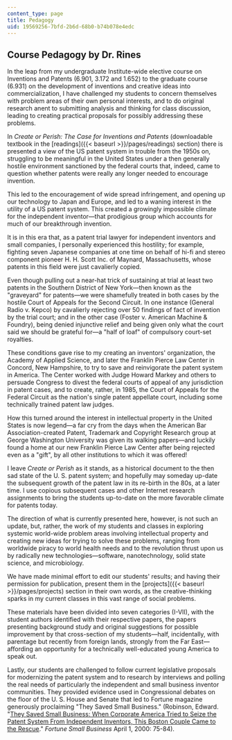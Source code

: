 ```yaml
---
content_type: page
title: Pedagogy
uid: 19569256-7bfd-2b6d-68b0-b74b078e4edc
---
```


Course Pedagogy by Dr. Rines
----------------------------

In the leap from my undergraduate Institute-wide elective course on Inventions and Patents (6.901, 3.172 and 1.652) to the graduate course (6.931) on the development of inventions and creative ideas into commercialization, I have challenged my students to concern themselves with problem areas of their own personal interests, and to do original research anent to submitting analysis and thinking for class discussion, leading to creating practical proposals for possibly addressing these problems.

In _Create or Perish: The Case for Inventions and Patents_ (downloadable textbook in the [readings]({{< baseurl >}}/pages/readings) section) there is presented a view of the US patent system in trouble from the 1950s on, struggling to be meaningful in the United States under a then generally hostile environment sanctioned by the federal courts that, indeed, came to question whether patents were really any longer needed to encourage invention.

This led to the encouragement of wide spread infringement, and opening up our technology to Japan and Europe, and led to a waning interest in the utility of a US patent system. This created a growingly impossible climate for the independent inventor—that prodigious group which accounts for much of our breakthrough invention.

It is in this era that, as a patent trial lawyer for independent inventors and small companies, I personally experienced this hostility; for example, fighting seven Japanese companies at one time on behalf of hi-fi and stereo component pioneer H. H. Scott Inc. of Maynard, Massachusetts, whose patents in this field were just cavalierly copied.

Even though pulling out a near-hat trick of sustaining at trial at least two patents in the Southern District of New York—then known as the "graveyard" for patents—we were shamefully treated in both cases by the hostile Court of Appeals for the Second Circuit. In one instance (General Radio v. Kepco) by cavalierly rejecting over 50 findings of fact of invention by the trial court; and in the other case (Foster v. American Machine & Foundry), being denied injunctive relief and being given only what the court said we should be grateful for—a "half of loaf" of compulsory court-set royalties.

These conditions gave rise to my creating an inventors' organization, the Academy of Applied Science, and later the Franklin Pierce Law Center in Concord, New Hampshire, to try to save and reinvigorate the patent system in America. The Center worked with Judge Howard Markey and others to persuade Congress to divest the federal courts of appeal of any jurisdiction in patent cases, and to create, rather, in 1985, the Court of Appeals for the Federal Circuit as the nation's single patent appellate court, including some technically trained patent law judges.

How this turned around the interest in intellectual property in the United States is now legend—a far cry from the days when the American Bar Association-created Patent, Trademark and Copyright Research group at George Washington University was given its walking papers—and luckily found a home at our new Franklin Pierce Law Center after being rejected even as a "gift", by all other institutions to which it was offered!

I leave _Create or Perish_ as it stands, as a historical document to the then sad state of the U. S. patent system; and hopefully may someday up-date the subsequent growth of the patent law in its re-birth in the 80s, at a later time. I use copious subsequent cases and other Internet research assignments to bring the students up-to-date on the more favorable climate for patents today.

The direction of what is currently presented here, however, is not such an update, but, rather, the work of my students and classes in exploring systemic world-wide problem areas involving intellectual property and creating new ideas for trying to solve these problems, ranging from worldwide piracy to world health needs and to the revolution thrust upon us by radically new technologies—software, nanotechnology, solid state science, and microbiology.

We have made minimal effort to edit our students' results; and having their permission for publication, present them in the [projects]({{< baseurl >}}/pages/projects) section in their own words, as the creative-thinking sparks in my current classes in this vast range of social problems.

These materials have been divided into seven categories (I-VII), with the student authors identified with their respective papers, the papers presenting background study and original suggestions for possible improvement by that cross-section of my students—half, incidentally, with parentage but recently from foreign lands, strongly from the Far East—affording an opportunity for a technically well-educated young America to speak out.

Lastly, our students are challenged to follow current legislative proposals for modernizing the patent system and to research by interviews and polling the real needs of particularly the independent and small business inventor communities. They provided evidence used in Congressional debates on the floor of the U. S. House and Senate that led to Fortune magazine generously proclaiming "They Saved Small Business." (Robinson, Edward. "[They Saved Small Business: When Corporate America Tried to Seize the Patent System From Independent Inventors, This Boston Couple Came to the Rescue](http://money.cnn.com/magazines/fsb/fsb_archive/2000/04/01/277559/index.htm)." _Fortune Small Business_ April 1, 2000: 75-84).